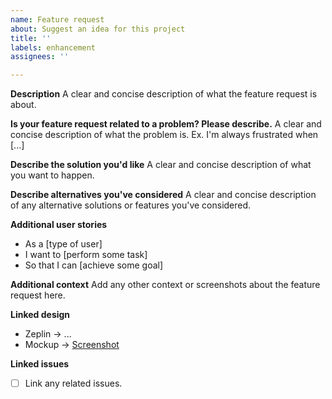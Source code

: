 ```yaml
---
name: Feature request
about: Suggest an idea for this project
title: ''
labels: enhancement
assignees: ''

---
```


**Description**
A clear and concise description of what the feature request is about.

**Is your feature request related to a problem? Please describe.**
A clear and concise description of what the problem is. Ex. I'm always frustrated when [...]

**Describe the solution you'd like**
A clear and concise description of what you want to happen.

**Describe alternatives you've considered**
A clear and concise description of any alternative solutions or features you've considered.

**Additional user stories**
- As a [type of user]
- I want to [perform some task] 
- So that I can [achieve some goal]

**Additional context**
Add any other context or screenshots about the feature request here.

**Linked design**
- Zeplin → ...
- Mockup → [Screenshot](...)

**Linked issues**
- [ ] Link any related issues.
